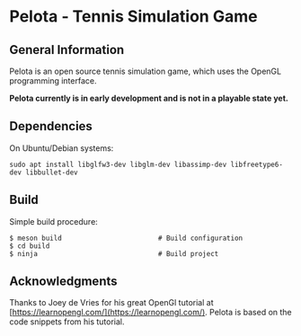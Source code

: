 # Pelota - Tennis Simulation Game

## General Information

Pelota is an open source tennis simulation game, which uses the OpenGL programming interface.

**Pelota currently is in early development and is not in a playable state yet.**

## Dependencies

On Ubuntu/Debian systems:

`sudo apt install libglfw3-dev libglm-dev libassimp-dev libfreetype6-dev libbullet-dev`

## Build

Simple build procedure:

```
$ meson build                        # Build configuration
$ cd build
$ ninja                              # Build project
```

## Acknowledgments

Thanks to Joey de Vries for his great OpenGl tutorial at [https://learnopengl.com/](https://learnopengl.com/). Pelota is based on the code snippets from his tutorial.
